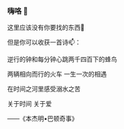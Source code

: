 ### 嗨咯 👋
这里应该没有你要找的东西🤔

但是你可以收获一首诗📫：

逆行的钟和每分钟心跳两千四百下的蜂鸟

两辆相向而行的火车    一生一次的相遇

在时间之河里感受溺水之苦

关于时间       关于爱  

——《本杰明•巴顿奇事》 

<!--
**Liyx55/Liyx55** is a ✨ _special_ ✨ repository because its `README.md` (this file) appears on your GitHub profile.

Here are some ideas to get you started:

- 🔭 I’m currently working on ...
- 🌱 I’m currently learning ...
- 👯 I’m looking to collaborate on ...
- 🤔 I’m looking for help with ...
- 💬 Ask me about ...
- 📫 How to reach me: ...
- 😄 Pronouns: ...
- ⚡ Fun fact: ...
-->

